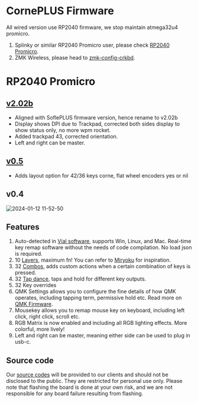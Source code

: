 # CornePLUS Firmware
All wired version use RP2040 firmware, we stop maintain atmega32u4 promicro.
1. Splinky or similar RP2040 Promicro user, please check [RP2040 Promicro](https://github.com/superxc3/xcmkb/tree/main/list%20of%20items/list%20of%20keyboards/40percent/corne/firmware#rp2040-promicro).
2. ZMK Wireless, please head to [zmk-config-crkbd](https://github.com/superxc3/zmk-config-crkbd).

# RP2040 Promicro

## [v2.02b](https://drive.google.com/file/d/1D2sjhvIMXPaJuxE4MZU9Rsl5Hdgqv-j4/view?usp=sharing)
- Aligned with SoflePLUS firmware version, hence rename to v2.02b
- Display shows DPI due to Trackpad, corrected both sides display to show status only, no more wpm rocket.
- Added trackpad 43, corrected orientation.
- Left and right can be master.

## [v0.5](https://drive.google.com/drive/folders/12LtxLUCY4crnO1c1aplqwu-pg4pVLYCl)
- Adds layout option for 42/36 keys corne, flat wheel encoders yes or nil
  
## v0.4
![2024-01-12 11-52-50](https://github.com/superxc3/vial-qmk/assets/79617315/51ffac07-195d-454f-aedd-1a3236d725f2)

## Features
1. Auto-detected in [Vial software](https://get.vial.today/download/), supports Win, Linux, and Mac. Real-time key remap software without the needs of code compilation. No load json is required. 
2. 10 [Layers](https://get.vial.today/manual/layers.html), maximum fn! You can refer to [Miryoku](https://github.com/manna-harbour/miryoku) for inspiration.
3. 32 [Combos](https://get.vial.today/manual/combos.html), adds custom actions when a certain combination of keys is pressed.
4. 32 [Tap dance](https://get.vial.today/manual/tap-dance.html), taps and hold for different key outputs.
5. 32 Key overrides
6. QMK Settings allows you to configure the fine details of how QMK operates, including tapping term, permissive hold etc. Read more on [QMK Firmware](https://docs.qmk.fm/#/).
7. Mousekey allows you to remap mouse key on keyboard, including left click, right click, scroll etc.
8. RGB Matrix is now enabled and including all RGB lighting effects. More colorful, more lively!
9. Left and right can be master, meaning either side can be used to plug in usb-c.

## Source code
Our [source codes](https://github.com/superxc3/vial-qmk/blob/corneplus/keyboards/crkbd/readme.md) will be provided to our clients and should not be disclosed to the public. They are restricted for personal use only. Please note that flashing the board is done at your own risk, and we are not responsible for any board failure resulting from flashing.






